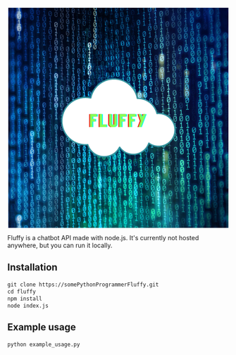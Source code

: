 <p style = 'display:flex; flex-direction:column; align-items: center;'>
    <img src = 'fluffy.png' width = '500' height = '500'/>
</p>

Fluffy is a chatbot API made with node.js. It's currently not hosted anywhere, but you can run it locally.

## Installation

    git clone https://somePythonProgrammerFluffy.git
    cd fluffy
    npm install
    node index.js

## Example usage

    python example_usage.py
